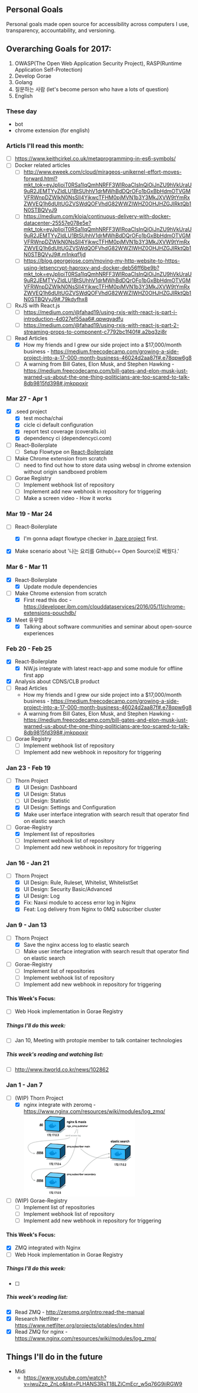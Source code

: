 ## Personal Goals
Personal goals made open source for accessibility across computers I use, transparency, accountability, and versioning.

## Overarching Goals for 2017:
1. OWASP(The Open Web Application Security Project), RASP(Runtime Application Self-Protection)
2. Develop Gorae
3. Golang
5. 질문하는 사람 (let's become person who have a lots of question)
6. English

### These day
- bot
- chrome extension (for english)

### Articls I'll read this month:
- [ ] https://www.keithcirkel.co.uk/metaprogramming-in-es6-symbols/
- [ ] Docker related articles
  - [ ] http://www.eweek.com/cloud/mirageos-unikernel-effort-moves-forward.html?mkt_tok=eyJpIjoiT0RSa1lqQmhNRFF3WlRoaCIsInQiOiJnZU9hVkUraU9uR2JEMTYyZldLU1BtSUhhV1drMWhBdDQrOFo1bGxBbHdmOTVGMVFRWnpDZWlkN0NsSlI4YjkwcTFHM0pjMVN1b3Y3MkJXVW9tYmRxZWVEQ1h6dUltUGZVSWdQOFVhdG82WWZIWHZ0OHJHZGJIRktQb1N0STBQVyJ9
  - [ ] https://medium.com/kloia/continuous-delivery-with-docker-datacenter-25557e078e5e?mkt_tok=eyJpIjoiT0RSa1lqQmhNRFF3WlRoaCIsInQiOiJnZU9hVkUraU9uR2JEMTYyZldLU1BtSUhhV1drMWhBdDQrOFo1bGxBbHdmOTVGMVFRWnpDZWlkN0NsSlI4YjkwcTFHM0pjMVN1b3Y3MkJXVW9tYmRxZWVEQ1h6dUltUGZVSWdQOFVhdG82WWZIWHZ0OHJHZGJIRktQb1N0STBQVyJ9#.m1nkqf1jd
  - [ ] https://blog.georgejose.com/moving-my-http-website-to-https-using-letsencrypt-haproxy-and-docker-deb56ff6be9b?mkt_tok=eyJpIjoiT0RSa1lqQmhNRFF3WlRoaCIsInQiOiJnZU9hVkUraU9uR2JEMTYyZldLU1BtSUhhV1drMWhBdDQrOFo1bGxBbHdmOTVGMVFRWnpDZWlkN0NsSlI4YjkwcTFHM0pjMVN1b3Y3MkJXVW9tYmRxZWVEQ1h6dUltUGZVSWdQOFVhdG82WWZIWHZ0OHJHZGJIRktQb1N0STBQVyJ9#.79kdyfhx8
- [ ] RxJS with React.js
  - [ ] https://medium.com/@fahad19/using-rxjs-with-react-js-part-i-introduction-4d027ef55aa6#.qpwqyadfu
  - [ ] https://medium.com/@fahad19/using-rxjs-with-react-js-part-2-streaming-props-to-component-c7792bc1f40f#.a2bq3zi8r
- [ ] Read Articles
  - [x] How my friends and I grew our side project into a $17,000/month business - https://medium.freecodecamp.com/growing-a-side-project-into-a-17-000-month-business-46024d2aa87f#.e78qpw6g8
  - [ ] A warning from Bill Gates, Elon Musk, and Stephen Hawking - https://medium.freecodecamp.com/bill-gates-and-elon-musk-just-warned-us-about-the-one-thing-politicians-are-too-scared-to-talk-8db9815fd398#.jmkppoxir

### Mar 27 - Apr 1
- [x] .seed project
  - [x] test mocha/chai
  - [x] cicle ci default configuration
  - [x] report test coverage (coveralls.io)
  - [x] dependency ci (dependencyci.com)
- [ ] React-Boilerplate
  - [ ] Setup Flowtype on [React-Boilerplate](http://github.com/rhiokim/react-boilerplate)
- [ ] Make Chrome extension from scratch
  - [ ] need to find out how to store data using websql in chrome extension without origin sandboxed problem
- [ ] Gorae Registry
  - [ ] Implement webhook list of repository
  - [ ] Implement add new webhook in repository for triggering
  - [ ] Make a screen video - How it works

### Mar 19 - Mar 24
- [ ] React-Boilerplate
  - [x] I'm gonna adapt flowtype checker in [.bare project](https://github.com/rhiokim/.bare) first.
- [x] Make scenario about '나는 요리를 Github(== Open Source)로 배웠다.'


### Mar 6 - Mar 11
- [x] React-Boilerplate
  - [x] Update module dependencies
- [ ] Make Chrome extension from scratch
  - [x] First read this doc - https://developer.ibm.com/clouddataservices/2016/05/11/chrome-extensions-pouchdb/
- [x] Meet 유우영
  - [x] Talking about software communities and seminar about open-source experiences

### Feb 20 - Feb 25
- [x] React-Boilerplate
  - [x] NW.js integrate with latest react-app and some module for offline first app
- [x] Analysis about CDNS/CLB product
- [ ] Read Articles
  - How my friends and I grew our side project into a $17,000/month business - https://medium.freecodecamp.com/growing-a-side-project-into-a-17-000-month-business-46024d2aa87f#.e78qpw6g8
  - A warning from Bill Gates, Elon Musk, and Stephen Hawking - https://medium.freecodecamp.com/bill-gates-and-elon-musk-just-warned-us-about-the-one-thing-politicians-are-too-scared-to-talk-8db9815fd398#.jmkppoxir
- [ ] Gorae Registry
  - [ ] Implement webhook list of repository
  - [ ] Implement add new webhook in repository for triggering

### Jan 23 - Feb 19
- [ ] Thorn Project
  - [x] UI Design: Dashboard
  - [x] UI Design: Status
  - [ ] UI Design: Statistic
  - [x] UI Design: Settings and Configuration
  - [x] Make user interface integration with search result that operator find on elastic search
- [ ] Gorae-Registry
  - [x] Implement list of repositories
  - [ ] Implement webhook list of repository
  - [ ] Implement add new webhook in repository for triggering

### Jan 16 - Jan 21
- [ ] Thorn Project
  - [x] UI Design: Rule, Ruleset, Whitelist, WhitelistSet
  - [x] UI Design: Security Basic/Advanced
  - [x] UI Design: Log
  - [x] Fix: Naxsi module to access error log in Nginx
  - [x] Feat: Log delivery from Nginx to 0MQ subscriber cluster

### Jan 9 - Jan 13
- [ ] Thorn Project
  - [x] Save the nginx access log to elastic search
  - [ ] Make user interface integration with search result that operator find on elastic search
- [ ] Gorae-Registry
  - [ ] Implement list of repositories
  - [ ] Implement webhook list of repository
  - [ ] Implement add new webhook in repository for triggering

#### This Week's Focus:
- [ ] Web Hook implementation in Gorae Registry

##### Things I'll do this week:
- [ ] Jan 10, Meeting with protopie member to talk container technologies

##### This week's reading and watching list:
- [ ] http://www.itworld.co.kr/news/102862

### Jan 1 - Jan 7
- [ ] (WIP) Thorn Project
  - [x] nginx integrate with zeromq - https://www.nginx.com/resources/wiki/modules/log_zmq/
  ![](media/nginx-zmq-el-small.png)
- [ ] (WIP) Gorae-Registry
  - [ ] Implement list of repositories
  - [ ] Implement webhook list of repository
  - [ ] Implement add new webhook in repository for triggering

#### This Week's Focus:
- [x] ZMQ integrated with Nginx
- [ ] Web Hook implementation in Gorae Registry

##### Things I'll do this week:
- [ ]

##### This week's reading list:
- [x] Read ZMQ - http://zeromq.org/intro:read-the-manual
- [x] Research Netfilter - https://www.netfilter.org/projects/iptables/index.html
- [x] Read ZMQ for nginx - https://www.nginx.com/resources/wiki/modules/log_zmq/

## Things I'll do in the future
- Midi
   - https://www.youtube.com/watch?v=iwuZzp_ZnLo&list=PLHANS3RsT18LZjCmEcr_w5q76G9iiRGW9
